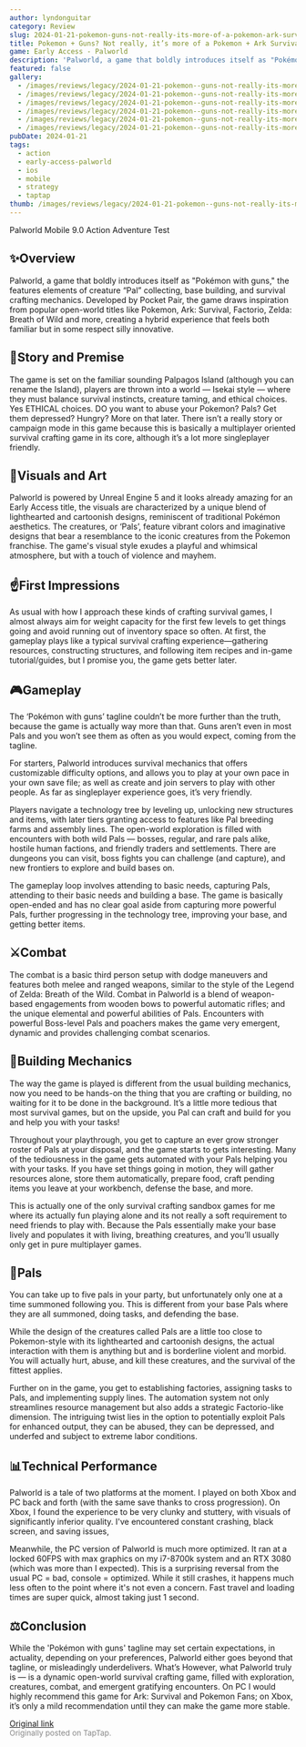 ```yaml
---
author: lyndonguitar
category: Review
slug: 2024-01-21-pokemon-guns-not-really-its-more-of-a-pokemon-ark-survival-more-early-access-palwor
title: Pokemon + Guns? Not really, it’s more of a Pokemon + Ark Survival + more | Early Access - Palworld
game: Early Access - Palworld
description: 'Palworld, a game that boldly introduces itself as "Pokémon with guns," the features elements of creature “Pal” collecting, base building, and survival crafting mechanics. Developed by Pocket Pair, the game draws inspiration from popular open-world titles like Pokemon, Ark: Survival, Factorio, Zelda: Breath of Wild and more, creating a hybrid experience that feels both familiar but in some respect silly innovative.'
featured: false
gallery:
  - /images/reviews/legacy/2024-01-21-pokemon--guns-not-really-its-more-of-a-pokemon--ark-survival--more--early-access---palwor-0.avif
  - /images/reviews/legacy/2024-01-21-pokemon--guns-not-really-its-more-of-a-pokemon--ark-survival--more--early-access---palwor-1.avif
  - /images/reviews/legacy/2024-01-21-pokemon--guns-not-really-its-more-of-a-pokemon--ark-survival--more--early-access---palwor-2.avif
  - /images/reviews/legacy/2024-01-21-pokemon--guns-not-really-its-more-of-a-pokemon--ark-survival--more--early-access---palwor-3.avif
  - /images/reviews/legacy/2024-01-21-pokemon--guns-not-really-its-more-of-a-pokemon--ark-survival--more--early-access---palwor-4.avif
  - /images/reviews/legacy/2024-01-21-pokemon--guns-not-really-its-more-of-a-pokemon--ark-survival--more--early-access---palwor-5.avif
pubDate: 2024-01-21
tags:
  - action
  - early-access-palworld
  - ios
  - mobile
  - strategy
  - taptap
thumb: /images/reviews/legacy/2024-01-21-pokemon--guns-not-really-its-more-of-a-pokemon--ark-survival--more--early-access---palwor-0.avif
---
```


Palworld Mobile
9.0
Action
Adventure
Test


## ✨Overview

Palworld, a game that boldly introduces itself as "Pokémon with guns," the features elements of creature “Pal” collecting, base building, and survival crafting mechanics. Developed by Pocket Pair, the game draws inspiration from popular open-world titles like Pokemon, Ark: Survival, Factorio, Zelda: Breath of Wild and more, creating a hybrid experience that feels both familiar but in some respect silly innovative.


## 📖Story and Premise

The game is set on the familiar sounding Palpagos Island (although you can rename the Island), players are thrown into a world — Isekai style — where they must balance survival instincts, creature taming, and ethical choices. Yes ETHICAL choices. DO you want to abuse your Pokemon? Pals? Get them depressed? Hungry? More on that later. There isn’t a really story or campaign mode in this game because this is basically a multiplayer oriented survival crafting game in its core, although it’s a lot more singleplayer friendly.


## 🎨Visuals and Art
Palworld is powered by Unreal Engine 5 and it looks already amazing for an Early Access title, the visuals are characterized by a unique blend of lighthearted and cartoonish designs, reminiscent of traditional Pokémon aesthetics. The creatures, or ‘Pals’, feature vibrant colors and imaginative designs that bear a resemblance to the iconic creatures from the Pokemon franchise. The game's visual style exudes a playful and whimsical atmosphere, but with a touch of violence and mayhem.


## ☝️First Impressions

As usual with how I approach these kinds of crafting survival games, I almost always aim for weight capacity for the first few levels to get things going and avoid running out of inventory space so often. At first, the gameplay plays like a typical survival crafting experience—gathering resources, constructing structures, and following item recipes and in-game tutorial/guides, but I promise you, the game gets better later.


## 🎮Gameplay

The ‘Pokémon with guns’ tagline couldn’t be more further than the truth, because the game is actually way more than that. Guns aren’t even in most Pals and you won’t see them as often as you would expect, coming from the tagline.

For starters, Palworld introduces survival mechanics that offers customizable difficulty options, and allows you to play at your own pace in your own save file; as well as create and join servers to play with other people. As far as singleplayer experience goes, it’s very friendly.

Players navigate a technology tree by leveling up, unlocking new structures and items, with later tiers granting access to features like Pal breeding farms and assembly lines. The open-world exploration is filled with encounters with both wild Pals — bosses, regular, and rare pals alike, hostile human factions, and friendly traders and settlements. There are dungeons you can visit, boss fights you can challenge (and capture), and new frontiers to explore and build bases on.

The gameplay loop involves attending to basic needs, capturing Pals, attending to their basic needs and building a base. The game is basically open-ended and has no clear goal aside from capturing more powerful Pals, further progressing in the technology tree, improving your base, and getting better items.


## ⚔️Combat

The combat is a basic third person setup with dodge maneuvers and features both melee and ranged weapons, similar to the style of the Legend of Zelda: Breath of the Wild. Combat in Palworld is a blend of weapon-based engagements from wooden bows to powerful automatic rifles; and the unique elemental and powerful abilities of Pals. Encounters with powerful Boss-level Pals and poachers makes the game very emergent, dynamic and provides challenging combat scenarios.


## 🔨Building Mechanics

The way the game is played is different from the usual building mechanics, now you need to be hands-on the thing that you are crafting or building, no waiting for it to be done in the background. It’s a little more tedious that most survival games, but on the upside, you Pal can craft and build for you and help you with your tasks!

Throughout your playthrough, you get to capture an ever grow stronger roster of Pals at your disposal, and the game starts to gets interesting. Many of the tediousness in the game gets automated with your Pals helping you with your tasks. If you have set things going in motion, they will gather resources alone, store them automatically, prepare food, craft pending items you leave at your workbench, defense the base, and more.

This is actually one of the only survival crafting sandbox games for me where its actually fun playing alone and its not really a soft requirement to need friends to play with. Because the Pals essentially make your base lively and populates it with living, breathing creatures, and you’ll usually only get in pure multiplayer games.


## 🐲Pals

You can take up to five pals in your party, but unfortunately only one at a time summoned following you. This is different from your base Pals where they are all summoned, doing tasks, and defending the base.

While the design of the creatures called Pals are a little too close to Pokemon-style with its lighthearted and cartoonish designs, the actual interaction with them is anything but and is borderline violent and morbid. You will actually hurt, abuse, and kill these creatures, and the survival of the fittest applies.

Further on in the game, you get to establishing factories, assigning tasks to Pals, and implementing supply lines. The automation system not only streamlines resource management but also adds a strategic Factorio-like dimension. The intriguing twist lies in the option to potentially exploit Pals for enhanced output, they can be abused, they can be depressed, and underfed and subject to extreme labor conditions.


## 📊Technical Performance

Palworld is a tale of two platforms at the moment.  I played on both Xbox and PC back and forth (with the same save thanks to cross progression). On Xbox, I found the experience to be very clunky and stuttery, with visuals of significantly inferior quality. I've encountered constant crashing, black screen, and saving issues,

Meanwhile, the PC version of Palworld is much more optimized. It ran at a locked 60FPS with max graphics on my i7-8700k system and an RTX 3080 (which was more than I expected). This is a surprising reversal from the usual PC = bad, console = optimized. While it still crashes, it happens much less often to the point where it's not even a concern. Fast travel and loading times are super quick, almost taking just 1 second.


## ⚖️Conclusion

While the 'Pokémon with guns' tagline may set certain expectations, in actuality, depending on your preferences, Palworld either goes beyond that tagline, or misleadingly underdelivers. What’s However, what Palworld truly is — is a dynamic open-world survival crafting game, filled with exploration, creatures, combat, and emergent gratifying encounters. On PC I would highly recommend this game for Ark: Survival and Pokemon Fans; on Xbox, it’s only a mild recommendation until they can make the game more stable.

[Original link](https://www.taptap.io/post/6849046)<br><span style="font-size: 0.95em; color: #888;">Originally posted on TapTap.</span>